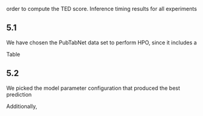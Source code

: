 order to compute the TED score. Inference timing results for all experiments

## 5.1

We have chosen the PubTabNet data set to perform HPO, since it includes a

Table

## 5.2

We picked the model parameter configuration that produced the best prediction

Additionally,
